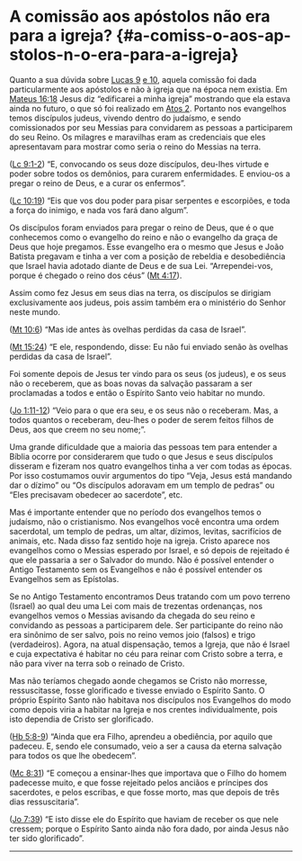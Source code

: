 # A comissão aos apóstolos não era para a igreja? {#a-comiss-o-aos-ap-stolos-n-o-era-para-a-igreja}

Quanto a sua dúvida sobre [Lucas 9](http://bibliaonline.com.br/acf/lc/9) [e 10](http://bibliaonline.com.br/acf/lc/10), aquela comissão foi dada particularmente aos apóstolos e não à igreja que na época nem existia. Em [Mateus 16:18](http://bibliaonline.com.br/acf/mt/16/18) Jesus diz “edificarei a minha igreja” mostrando que ela estava ainda no futuro, o que só foi realizado em [Atos 2](http://bibliaonline.com.br/acf/atos/2). Portanto nos evangelhos temos discípulos judeus, vivendo dentro do judaísmo, e sendo comissionados por seu Messias para convidarem as pessoas a participarem do seu Reino. Os milagres e maravilhas eram as credenciais que eles apresentavam para mostrar como seria o reino do Messias na terra.

([Lc 9:1-2](http://bibliaonline.com.br/acf/lc/9/1-2)) “E, convocando os seus doze discípulos, deu-lhes virtude e poder sobre todos os demônios, para curarem enfermidades. E enviou-os a pregar o reino de Deus, e a curar os enfermos”.

([Lc 10:19](http://bibliaonline.com.br/acf/lc/10/19)) “Eis que vos dou poder para pisar serpentes e escorpiões, e toda a força do inimigo, e nada vos fará dano algum”.

Os discípulos foram enviados para pregar o reino de Deus, que é o que conhecemos como o evangelho do reino e não o evangelho da graça de Deus que hoje pregamos. Esse evangelho era o mesmo que Jesus e João Batista pregavam e tinha a ver com a posição de rebeldia e desobediência que Israel havia adotado diante de Deus e de sua Lei. “Arrependei-vos, porque é chegado o reino dos céus” ([Mt 4:17](http://bibliaonline.com.br/acf/mt/4/17)).

Assim como fez Jesus em seus dias na terra, os discípulos se dirigiam exclusivamente aos judeus, pois assim também era o ministério do Senhor neste mundo.

([Mt 10:6](http://bibliaonline.com.br/acf/mt/10/6)) “Mas ide antes às ovelhas perdidas da casa de Israel”.

([Mt 15:24](http://bibliaonline.com.br/acf/mt/15/24)) “E ele, respondendo, disse: Eu não fui enviado senão às ovelhas perdidas da casa de Israel”.

Foi somente depois de Jesus ter vindo para os seus (os judeus), e os seus não o receberem, que as boas novas da salvação passaram a ser proclamadas a todos e então o Espírito Santo veio habitar no mundo.

([Jo 1:11-12](http://bibliaonline.com.br/acf/jo/1/11-12)) “Veio para o que era seu, e os seus não o receberam. Mas, a todos quantos o receberam, deu-lhes o poder de serem feitos filhos de Deus, aos que creem no seu nome;”.

Uma grande dificuldade que a maioria das pessoas tem para entender a Bíblia ocorre por considerarem que tudo o que Jesus e seus discípulos disseram e fizeram nos quatro evangelhos tinha a ver com todas as épocas. Por isso costumamos ouvir argumentos do tipo “Veja, Jesus está mandando dar o dízimo” ou “Os discípulos adoravam em um templo de pedras” ou “Eles precisavam obedecer ao sacerdote”, etc.

Mas é importante entender que no período dos evangelhos temos o judaísmo, não o cristianismo. Nos evangelhos você encontra uma ordem sacerdotal, um templo de pedras, um altar, dízimos, levitas, sacrifícios de animais, etc. Nada disso faz sentido hoje na igreja. Cristo aparece nos evangelhos como o Messias esperado por Israel, e só depois de rejeitado é que ele passaria a ser o Salvador do mundo. Não é possível entender o Antigo Testamento sem os Evangelhos e não é possível entender os Evangelhos sem as Epístolas.

Se no Antigo Testamento encontramos Deus tratando com um povo terreno (Israel) ao qual deu uma Lei com mais de trezentas ordenanças, nos evangelhos vemos o Messias avisando da chegada do seu reino e convidando as pessoas a participarem dele. Ser participante do reino não era sinônimo de ser salvo, pois no reino vemos joio (falsos) e trigo (verdadeiros). Agora, na atual dispensação, temos a Igreja, que não é Israel e cuja expectativa é habitar no céu para reinar com Cristo sobre a terra, e não para viver na terra sob o reinado de Cristo.

Mas não teríamos chegado aonde chegamos se Cristo não morresse, ressuscitasse, fosse glorificado e tivesse enviado o Espírito Santo. O próprio Espírito Santo não habitava nos discípulos nos Evangelhos do modo como depois viria a habitar na Igreja e nos crentes individualmente, pois isto dependia de Cristo ser glorificado.

([Hb 5:8-9](http://bibliaonline.com.br/acf/hb/5/8-9)) “Ainda que era Filho, aprendeu a obediência, por aquilo que padeceu. E, sendo ele consumado, veio a ser a causa da eterna salvação para todos os que lhe obedecem”.

([Mc 8:31](http://bibliaonline.com.br/acf/mc/8/31)) “E começou a ensinar-lhes que importava que o Filho do homem padecesse muito, e que fosse rejeitado pelos anciãos e príncipes dos sacerdotes, e pelos escribas, e que fosse morto, mas que depois de três dias ressuscitaria”.

([Jo 7:39](http://bibliaonline.com.br/acf/jo/7/39)) “E isto disse ele do Espírito que haviam de receber os que nele cressem; porque o Espírito Santo ainda não fora dado, por ainda Jesus não ter sido glorificado”.

*****